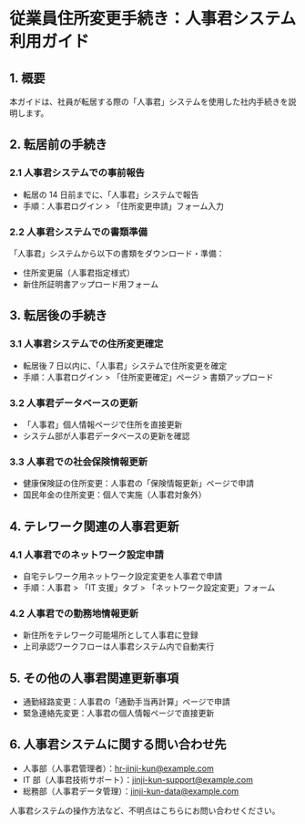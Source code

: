 # 従業員住所変更手続き：人事君システム利用ガイド

## 1. 概要

本ガイドは、社員が転居する際の「人事君」システムを使用した社内手続きを説明します。

## 2. 転居前の手続き

### 2.1 人事君システムでの事前報告

- 転居の 14 日前までに、「人事君」システムで報告
- 手順：人事君ログイン > 「住所変更申請」フォーム入力

### 2.2 人事君システムでの書類準備

「人事君」システムから以下の書類をダウンロード・準備：

- 住所変更届（人事君指定様式）
- 新住所証明書アップロード用フォーム

## 3. 転居後の手続き

### 3.1 人事君システムでの住所変更確定

- 転居後 7 日以内に、「人事君」システムで住所変更を確定
- 手順：人事君ログイン > 「住所変更確定」ページ > 書類アップロード

### 3.2 人事君データベースの更新

- 「人事君」個人情報ページで住所を直接更新
- システム部が人事君データベースの更新を確認

### 3.3 人事君での社会保険情報更新

- 健康保険証の住所変更：人事君の「保険情報更新」ページで申請
- 国民年金の住所変更：個人で実施（人事君対象外）

## 4. テレワーク関連の人事君更新

### 4.1 人事君でのネットワーク設定申請

- 自宅テレワーク用ネットワーク設定変更を人事君で申請
- 手順：人事君 > 「IT 支援」タブ > 「ネットワーク設定変更」フォーム

### 4.2 人事君での勤務地情報更新

- 新住所をテレワーク可能場所として人事君に登録
- 上司承認ワークフローは人事君システム内で自動実行

## 5. その他の人事君関連更新事項

- 通勤経路変更：人事君の「通勤手当再計算」ページで申請
- 緊急連絡先変更：人事君の個人情報ページで直接更新

## 6. 人事君システムに関する問い合わせ先

- 人事部（人事君管理者）：hr-jinji-kun@example.com
- IT 部（人事君技術サポート）：jinji-kun-support@example.com
- 総務部（人事君データ管理）：jinji-kun-data@example.com

人事君システムの操作方法など、不明点はこちらにお問い合わせください。
